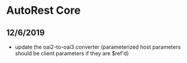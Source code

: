 # AutoRest Core 

## 12/6/2019
- update the oai2-to-oai3 converter (parameterized host parameters should be client parameters if they are $ref'd)
